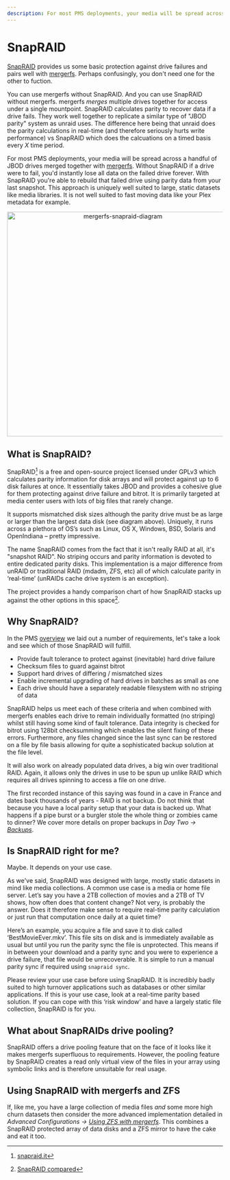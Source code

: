```yaml
---
description: For most PMS deployments, your media will be spread across a handful of JBOD drives merged together with [mergerfs](mergerfs.md). Without SnapRAID if a drive were to fail, you'd instantly lose all data on the failed drive forever. With SnapRAID you're able to rebuild that failed drive using parity data from your last snapshot. 
---
```


# SnapRAID

[SnapRAID](https://www.snapraid.it/) provides us some basic protection against drive failures and pairs well with [mergerfs](mergerfs.md). Perhaps confusingly, you don't need one for the other to fuction.

You can use mergerfs without SnapRAID. And you can use SnapRAID without mergerfs. mergerfs *merges* multiple drives together for access under a single mountpoint. SnapRAID calculates parity to recover data if a drive fails. They work well together to replicate a similar type of "JBOD parity" system as unraid uses. The difference here being that unraid does the parity calculations in real-time (and therefore seriously hurts write performance) vs SnapRAID which does the calcuations on a timed basis every *X* time period.

For most PMS deployments, your media will be spread across a handful of JBOD drives merged together with [mergerfs](mergerfs.md). Without SnapRAID if a drive were to fail, you'd instantly lose all data on the failed drive forever. With SnapRAID you're able to rebuild that failed drive using parity data from your last snapshot. This approach is uniquely well suited to large, static datasets like media libraries. It is not well suited to fast moving data like your Plex metadata for example.

<p align="center">
<img alt="mergerfs-snapraid-diagram" src="../../images/tech-stack/diagram-mergerfs-snapraid.png" width="525">
</p>

## What is SnapRAID?

SnapRAID[^1] is a free and open-source project licensed under GPLv3 which calculates parity information for disk arrays and will protect against up to 6 disk failures at once. It essentially takes JBOD and provides a cohesive glue for them protecting against drive failure and bitrot. It is primarily targeted at media center users with lots of big files that rarely change. 

It supports mismatched disk sizes although the parity drive must be as large or larger than the largest data disk (see diagram above). Uniquely, it runs across a plethora of OS’s such as Linux, OS X, Windows, BSD, Solaris and OpenIndiana – pretty impressive.

The name SnapRAID comes from the fact that it isn't really RAID at all, it's "snapshot RAID". No striping occurs and parity information is devoted to entire dedicated parity disks. This implementation is a major difference from unRAID or traditional RAID (mdadm, ZFS, etc) all of which calculate parity in ‘real-time’ (unRAIDs cache drive system is an exception).

The project provides a handy comparison chart of how SnapRAID stacks up against the other options in this space[^2].

## Why SnapRAID?

In the PMS [overview](../01-overview/index.md#the-requirements) we laid out a number of requirements, let's take a look and see which of those SnapRAID will fulfill.

* Provide fault tolerance to protect against (inevitable) hard drive failure
* Checksum files to guard against bitrot
* Support hard drives of differing / mismatched sizes
* Enable incremental upgrading of hard drives in batches as small as one
* Each drive should have a separately readable filesystem with no striping of data

SnapRAID helps us meet each of these criteria and when combined with mergerfs enables each drive to remain individually formatted (no striping) whilst still having some kind of fault tolerance. Data integrity is checked for bitrot using 128bit checksumming which enables the silent fixing of these errors. Furthermore, any files changed since the last sync can be restored on a file by file basis allowing for quite a sophisticated backup solution at the file level.

It will also work on already populated data drives, a big win over traditional RAID. Again, it allows only the drives in use to be spun up unlike RAID which requires all drives spinning to access a file on one drive.

The first recorded instance of this saying was found in a cave in France and dates back thousands of years - RAID is not backup. Do not think that because you have a local parity setup that your data is backed up. What happens if a pipe burst or a burgler stole the whole thing or zombies came to dinner? We cover more details on proper backups in *Day Two -> [Backups](../04-day-two/backups.md)*.

## Is SnapRAID right for me?

Maybe. It depends on your use case.

As we've said, SnapRAID was designed with large, mostly static datasets in mind like media collections. A common use case is a media or home file server. Let’s say you have a 2TB collection of movies and a 2TB of TV shows, how often does that content change? Not very, is probably the answer. Does it therefore make sense to require real-time parity calculation or just run that computation once daily at a quiet time?

Here’s an example, you acquire a file and save it to disk called ‘BestMovieEver.mkv’. This file sits on disk and is immediately available as usual but until you run the parity sync the file is unprotected. This means if in between your download and a parity sync and you were to experience a drive failure, that file would be unrecoverable. It is simple to run a manual parity sync if required using `snapraid sync`.

Please review your use case before using SnapRAID. It is incredibly badly suited to high turnover applications such as databases or other similar applications. If this is your use case, look at a real-time parity based solution. If you can cope with this ‘risk window’ and have a largely static file collection, SnapRAID is for you.

## What about SnapRAIDs drive pooling?

SnapRAID offers a drive pooling feature that on the face of it looks like it makes mergerfs superfluous to requirements. However, the pooling feature by SnapRAID creates a read only virtual view of the files in your array using symbolic links and is therefore unsuitable for real usage.

## Using SnapRAID with mergerfs and ZFS

If, like me, you have a large collection of media files *and* some more high churn datasets then consider the more advanced implementation detailed in *Advanced Configurations -> [Using ZFS with mergerfs](../05-advanced/combine-zfs-and-others.md)*. This combines a SnapRAID protected array of data disks and a ZFS mirror to have the cake and eat it too.

[^1]: [snapraid.it](https://www.snapraid.it/)
[^2]: [SnapRAID compared](https://www.snapraid.it/compare)

